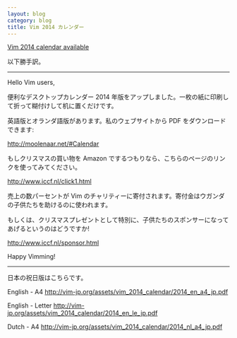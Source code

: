 ```yaml
---
layout: blog
category: blog
title: Vim 2014 カレンダー
---
```


[Vim 2014 calendar available](https://groups.google.com/d/msg/vim_announce/EUacIXncRHs/LYhqZI1wuWYJ)

以下勝手訳。

-----

Hello Vim users,

便利なデスクトップカレンダー 2014 年版をアップしました。一枚の紙に印刷して折って糊付けして机に置くだけです。

英語版とオランダ語版があります。私のウェブサイトから PDF をダウンロードできます:

<http://moolenaar.net/#Calendar>

もしクリスマスの買い物を Amazon でするつもりなら、こちらのページのリンクを使ってみてください。

<http://www.iccf.nl/click1.html>

売上の数パーセントが Vim のチャリティーに寄付されます。寄付金はウガンダの子供たちを助けるのに使われます。

もしくは、クリスマスプレゼントとして特別に、子供たちのスポンサーになってあげるというのはどうですか!

<http://www.iccf.nl/sponsor.html>

Happy Vimming!

-----


日本の祝日版はこちらです。

English - A4 <http://vim-jp.org/assets/vim_2014_calendar/2014_en_a4_jp.pdf>

English - Letter <http://vim-jp.org/assets/vim_2014_calendar/2014_en_le_jp.pdf>

Dutch - A4 <http://vim-jp.org/assets/vim_2014_calendar/2014_nl_a4_jp.pdf>

